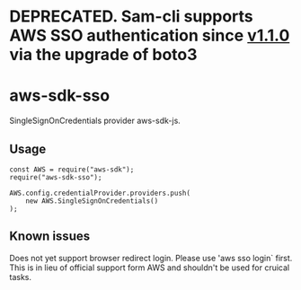 # DEPRECATED. Sam-cli supports AWS SSO authentication since [v1.1.0](https://github.com/aws/aws-sam-cli/releases/tag/v1.1.0) via the upgrade of boto3

# aws-sdk-sso

SingleSignOnCredentials provider aws-sdk-js.

## Usage
```
const AWS = require("aws-sdk");
require("aws-sdk-sso");

AWS.config.credentialProvider.providers.push(
    new AWS.SingleSignOnCredentials()
);
``` 

## Known issues
Does not yet support browser redirect login. Please use 'aws sso login` first. This is in lieu of official support form AWS and shouldn't be used for cruical tasks.
